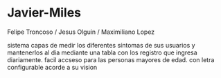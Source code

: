 # Javier-Miles

Felipe Troncoso / Jesus Olguin / Maximiliano Lopez 

sistema capas de medir los diferentes síntomas de sus usuarios y mantenerlos al dia mediante una tabla con los registro que ingresa diariamente.
facil accseso para las personas mayores de edad. con letra configurable acorde a su vision


